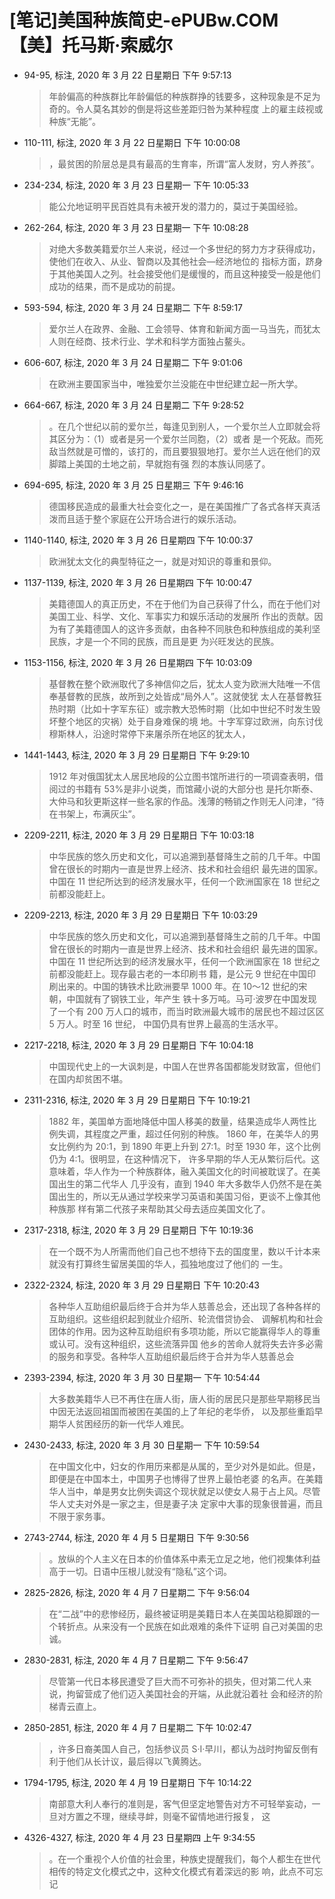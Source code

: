 # [笔记]美国种族简史-ePUBw.COM 【美】托马斯·索威尔


-   94-95, 标注, 2020 年 3 月 22 日星期日 下午 9:57:13

    > 年龄偏高的种族群比年龄偏低的种族群挣的钱要多，这种现象是不足为奇的。令人莫名其妙的倒是将这些差距归咎为某种程度
    > 上的雇主歧视或种族“无能”。

-   110-111, 标注, 2020 年 3 月 22 日星期日 下午 10:00:08

    > ，最贫困的阶层总是具有最高的生育率，所谓“富人发财，穷人养孩”。

-   234-234, 标注, 2020 年 3 月 23 日星期一 下午 10:05:33

    > 能公允地证明平民百姓具有未被开发的潜力的，莫过于美国经验。

-   262-264, 标注, 2020 年 3 月 23 日星期一 下午 10:08:28

    > 对绝大多数美籍爱尔兰人来说，经过一个多世纪的努力方才获得成功，使他们在收入、从业、智商以及其他社会—经济地位的
    > 指标方面，跻身于其他美国人之列。社会接受他们是缓慢的，而且这种接受一般是他们成功的结果，而不是成功的前提。

-   593-594, 标注, 2020 年 3 月 24 日星期二 下午 8:59:17

    > 爱尔兰人在政界、金融、工会领导、体育和新闻方面一马当先，而犹太人则在经商、技术行业、学术和科学方面独占鳌头。

-   606-607, 标注, 2020 年 3 月 24 日星期二 下午 9:01:06

    > 在欧洲主要国家当中，唯独爱尔兰没能在中世纪建立起一所大学。

-   664-667, 标注, 2020 年 3 月 24 日星期二 下午 9:28:52

    > 。在几个世纪以前的爱尔兰，每逢见到别人，一个爱尔兰人立即就会将其区分为：（1）或者是另一个爱尔兰同胞，（2）或者
    > 是一个死敌。而死敌当然就是可憎的，该打的，而且要狠狠地打。爱尔兰人远在他们的双脚踏上美国的土地之前，早就抱有强
    > 烈的本族认同感了。

-   694-695, 标注, 2020 年 3 月 25 日星期三 下午 9:46:16

    > 德国移民造成的最重大社会变化之一，是在美国推广了各式各样天真活泼而且适于整个家庭在公开场合进行的娱乐活动。

-   1140-1140, 标注, 2020 年 3 月 26 日星期四 下午 10:00:37

    > 欧洲犹太文化的典型特征之一，就是对知识的尊重和景仰。

-   1137-1139, 标注, 2020 年 3 月 26 日星期四 下午 10:00:47

    > 美籍德国人的真正历史，不在于他们为自己获得了什么，而在于他们对美国工业、科学、文化、军事实力和娱乐活动的发展所
    > 作出的贡献。因为有了美籍德国人的这许多贡献，由各种不同肤色和种族组成的美利坚民族，才是一个不同的民族，而且是更
    > 为兴旺发达的民族。

-   1153-1156, 标注, 2020 年 3 月 26 日星期四 下午 10:03:09

    > 基督教在整个欧洲取代了多神信仰之后，犹太人变为欧洲大陆唯一不信奉基督教的民族，故所到之处皆成“局外人”。这就使犹
    > 太人在基督教狂热时期（比如十字军东征）或宗教大恐怖时期（比如中世纪不时发生毁坏整个地区的灾祸）处于自身难保的境
    > 地。十字军穿过欧洲，向东讨伐穆斯林人，沿途时常停下来屠杀所在地区的犹太人，

-   1441-1443, 标注, 2020 年 3 月 29 日星期日 下午 9:29:10

    > 1912 年对俄国犹太人居民地段的公立图书馆所进行的一项调查表明，借阅过的书籍有 53%是非小说类，而馆藏小说的大部分也
    > 是托尔斯泰、大仲马和狄更斯这样一些名家的作品。浅薄的畅销之作则无人问津，“待在书架上，布满灰尘”。

-   2209-2211, 标注, 2020 年 3 月 29 日星期日 下午 10:03:18

    > 中华民族的悠久历史和文化，可以追溯到基督降生之前的几千年。中国曾在很长的时期内一直是世界上经济、技术和社会组织
    > 最先进的国家。中国在 11 世纪所达到的经济发展水平，任何一个欧洲国家在 18 世纪之前都没能赶上。

-   2209-2213, 标注, 2020 年 3 月 29 日星期日 下午 10:03:29

    > 中华民族的悠久历史和文化，可以追溯到基督降生之前的几千年。中国曾在很长的时期内一直是世界上经济、技术和社会组织
    > 最先进的国家。中国在 11 世纪所达到的经济发展水平，任何一个欧洲国家在 18 世纪之前都没能赶上。现存最古老的一本印刷书
    > 籍，是公元 9 世纪在中国印刷出来的。中国的铸铁术比欧洲要早 1000 年。在 10～12 世纪的宋朝，中国就有了钢铁工业，年产生
    > 铁十多万吨。马可·波罗在中国发现了一个有 200 万人口的城市，而当时欧洲最大城市的居民也不超过区区 5 万人。时至 16 世纪，
    > 中国仍具有世界上最高的生活水平。

-   2217-2218, 标注, 2020 年 3 月 29 日星期日 下午 10:04:18

    > 中国现代史上的一大讽刺是，中国人在世界各国都能发财致富，但他们在国内却贫困不堪。

-   2311-2316, 标注, 2020 年 3 月 29 日星期日 下午 10:19:21

    > 1882 年，美国单方面地降低中国人移美的数量，结果造成华人两性比例失调，其程度之严重，超过任何别的种族。
    > 1860 年，在美华人的男女比例约为 20∶1，到 1890 年更上升到 27∶1。时至 1930 年，这个比例仍为 4∶1。很明显，在这种情况下，
    > 许多早期的华人无从繁衍后代。这意味着，华人作为一个种族群体，融入美国文化的时间被耽误了。在美国出生的第二代华人
    > 几乎没有，直到 1940 年大多数华人仍然不是在美国出生的，所以无从通过学校来学习英语和美国习俗，更谈不上像其他种族那
    > 样有第二代孩子来帮助其父母去适应美国文化了。

-   2317-2318, 标注, 2020 年 3 月 29 日星期日 下午 10:19:36

    > 在一个既不为人所需而他们自己也不想待下去的国度里，数以千计本来就没有打算终生留居美国的华人，孤独地度过了他们的
    > 一生。

-   2322-2324, 标注, 2020 年 3 月 29 日星期日 下午 10:20:43

    > 各种华人互助组织最后终于合并为华人慈善总会，还出现了各种各样的互助组织。这些组织起到就业介绍所、轮流借贷协会、
    > 调解机构和社会团体的作用。因为这种互助组织有多项功能，所以它能赢得华人的尊重或认可。没有这种组织，这些流落异国
    > 他乡的苦命人就将失去许多必需的服务和享受。各种华人互助组织最后终于合并为华人慈善总会

-   2393-2394, 标注, 2020 年 3 月 30 日星期一 下午 10:54:44

    > 大多数美籍华人已不再住在唐人街，唐人街的居民只是那些早期移民当中因无法返回祖国而被困在美国的上了年纪的老华侨，
    > 以及那些重蹈早期华人贫困经历的新一代华人难民。

-   2430-2433, 标注, 2020 年 3 月 30 日星期一 下午 10:59:54

    > 在中国文化中，妇女的作用历来都是从属的，至少对外是如此。但是，即便是在中国本土，中国男子也博得了世界上最怕老婆
    > 的名声。在美籍华人当中，单是男女比例失调这个现状就足以使女人易于占上风。尽管华人丈夫对外是一家之主，但是妻子决
    > 定家中大事的现象很普遍，而且不限于家务事。

-   2743-2744, 标注, 2020 年 4 月 5 日星期日 下午 9:30:56

    > 。放纵的个人主义在日本的价值体系中素无立足之地，他们视集体利益高于一切。日语中压根儿就没有“隐私”这个词。

-   2825-2826, 标注, 2020 年 4 月 7 日星期二 下午 9:56:04

    > 在“二战”中的悲惨经历，最终被证明是美籍日本人在美国站稳脚跟的一个转折点。从来没有一个民族在如此艰难的条件下证明
    > 自己对美国的忠诚。

-   2830-2831, 标注, 2020 年 4 月 7 日星期二 下午 9:56:47

    > 尽管第一代日本移民遭受了巨大而不可弥补的损失，但对第二代人来说，拘留营成了他们迈入美国社会的开端，从此就沿着社
    > 会和经济的阶梯青云直上。

-   2850-2851, 标注, 2020 年 4 月 7 日星期二 下午 10:02:47

    > ，许多日裔美国人自己，包括参议员 S·I·早川，都认为战时拘留反倒有利于他们从长计议，最后得以飞黄腾达。

-   1794-1795, 标注, 2020 年 4 月 19 日星期日 下午 10:14:22

    > 南部意大利人奉行的准则是，客气但坚定地警告对方不可轻举妄动，一旦对方置之不理，继续寻衅，则毫不留情地进行报复，
    > 这

-   4326-4327, 标注, 2020 年 4 月 23 日星期四 上午 9:34:55

    > 。在一个重视个人价值的社会里，种族史提醒我们，每个人都生在世代相传的特定文化模式之中，这种文化模式有着深远的影
    > 响，此点不可忘记


